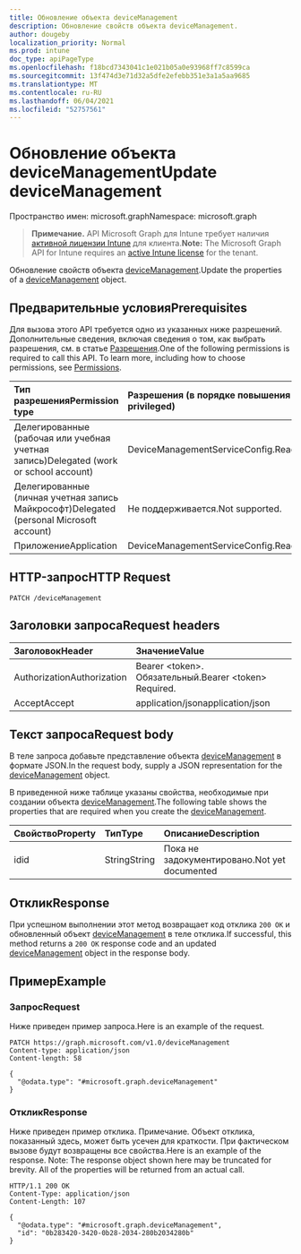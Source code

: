 ```yaml
---
title: Обновление объекта deviceManagement
description: Обновление свойств объекта deviceManagement.
author: dougeby
localization_priority: Normal
ms.prod: intune
doc_type: apiPageType
ms.openlocfilehash: f18bcd7343041c1e021b05a0e93968ff7c8599ca
ms.sourcegitcommit: 13f474d3e71d32a5dfe2efebb351e3a1a5aa9685
ms.translationtype: MT
ms.contentlocale: ru-RU
ms.lasthandoff: 06/04/2021
ms.locfileid: "52757561"
---
```

# <a name="update-devicemanagement"></a><span data-ttu-id="09bf2-103">Обновление объекта deviceManagement</span><span class="sxs-lookup"><span data-stu-id="09bf2-103">Update deviceManagement</span></span>

<span data-ttu-id="09bf2-104">Пространство имен: microsoft.graph</span><span class="sxs-lookup"><span data-stu-id="09bf2-104">Namespace: microsoft.graph</span></span>

> <span data-ttu-id="09bf2-105">**Примечание.** API Microsoft Graph для Intune требует наличия [активной лицензии Intune](https://go.microsoft.com/fwlink/?linkid=839381) для клиента.</span><span class="sxs-lookup"><span data-stu-id="09bf2-105">**Note:** The Microsoft Graph API for Intune requires an [active Intune license](https://go.microsoft.com/fwlink/?linkid=839381) for the tenant.</span></span>

<span data-ttu-id="09bf2-106">Обновление свойств объекта [deviceManagement](../resources/intune-companyterms-devicemanagement.md).</span><span class="sxs-lookup"><span data-stu-id="09bf2-106">Update the properties of a [deviceManagement](../resources/intune-companyterms-devicemanagement.md) object.</span></span>

## <a name="prerequisites"></a><span data-ttu-id="09bf2-107">Предварительные условия</span><span class="sxs-lookup"><span data-stu-id="09bf2-107">Prerequisites</span></span>
<span data-ttu-id="09bf2-p101">Для вызова этого API требуется одно из указанных ниже разрешений. Дополнительные сведения, включая сведения о том, как выбрать разрешения, см. в статье [Разрешения](/graph/permissions-reference).</span><span class="sxs-lookup"><span data-stu-id="09bf2-p101">One of the following permissions is required to call this API. To learn more, including how to choose permissions, see [Permissions](/graph/permissions-reference).</span></span>

|<span data-ttu-id="09bf2-110">Тип разрешения</span><span class="sxs-lookup"><span data-stu-id="09bf2-110">Permission type</span></span>|<span data-ttu-id="09bf2-111">Разрешения (в порядке повышения привилегий)</span><span class="sxs-lookup"><span data-stu-id="09bf2-111">Permissions (from least to most privileged)</span></span>|
|:---|:---|
|<span data-ttu-id="09bf2-112">Делегированные (рабочая или учебная учетная запись)</span><span class="sxs-lookup"><span data-stu-id="09bf2-112">Delegated (work or school account)</span></span>|<span data-ttu-id="09bf2-113">DeviceManagementServiceConfig.ReadWrite.All</span><span class="sxs-lookup"><span data-stu-id="09bf2-113">DeviceManagementServiceConfig.ReadWrite.All</span></span>|
|<span data-ttu-id="09bf2-114">Делегированные (личная учетная запись Майкрософт)</span><span class="sxs-lookup"><span data-stu-id="09bf2-114">Delegated (personal Microsoft account)</span></span>|<span data-ttu-id="09bf2-115">Не поддерживается.</span><span class="sxs-lookup"><span data-stu-id="09bf2-115">Not supported.</span></span>|
|<span data-ttu-id="09bf2-116">Приложение</span><span class="sxs-lookup"><span data-stu-id="09bf2-116">Application</span></span>|<span data-ttu-id="09bf2-117">DeviceManagementServiceConfig.ReadWrite.All</span><span class="sxs-lookup"><span data-stu-id="09bf2-117">DeviceManagementServiceConfig.ReadWrite.All</span></span>|

## <a name="http-request"></a><span data-ttu-id="09bf2-118">HTTP-запрос</span><span class="sxs-lookup"><span data-stu-id="09bf2-118">HTTP Request</span></span>
<!-- {
  "blockType": "ignored"
}
-->
``` http
PATCH /deviceManagement
```

## <a name="request-headers"></a><span data-ttu-id="09bf2-119">Заголовки запроса</span><span class="sxs-lookup"><span data-stu-id="09bf2-119">Request headers</span></span>
|<span data-ttu-id="09bf2-120">Заголовок</span><span class="sxs-lookup"><span data-stu-id="09bf2-120">Header</span></span>|<span data-ttu-id="09bf2-121">Значение</span><span class="sxs-lookup"><span data-stu-id="09bf2-121">Value</span></span>|
|:---|:---|
|<span data-ttu-id="09bf2-122">Authorization</span><span class="sxs-lookup"><span data-stu-id="09bf2-122">Authorization</span></span>|<span data-ttu-id="09bf2-123">Bearer &lt;token&gt;. Обязательный.</span><span class="sxs-lookup"><span data-stu-id="09bf2-123">Bearer &lt;token&gt; Required.</span></span>|
|<span data-ttu-id="09bf2-124">Accept</span><span class="sxs-lookup"><span data-stu-id="09bf2-124">Accept</span></span>|<span data-ttu-id="09bf2-125">application/json</span><span class="sxs-lookup"><span data-stu-id="09bf2-125">application/json</span></span>|

## <a name="request-body"></a><span data-ttu-id="09bf2-126">Текст запроса</span><span class="sxs-lookup"><span data-stu-id="09bf2-126">Request body</span></span>
<span data-ttu-id="09bf2-127">В теле запроса добавьте представление объекта [deviceManagement](../resources/intune-companyterms-devicemanagement.md) в формате JSON.</span><span class="sxs-lookup"><span data-stu-id="09bf2-127">In the request body, supply a JSON representation for the [deviceManagement](../resources/intune-companyterms-devicemanagement.md) object.</span></span>

<span data-ttu-id="09bf2-128">В приведенной ниже таблице указаны свойства, необходимые при создании объекта [deviceManagement](../resources/intune-companyterms-devicemanagement.md).</span><span class="sxs-lookup"><span data-stu-id="09bf2-128">The following table shows the properties that are required when you create the [deviceManagement](../resources/intune-companyterms-devicemanagement.md).</span></span>

|<span data-ttu-id="09bf2-129">Свойство</span><span class="sxs-lookup"><span data-stu-id="09bf2-129">Property</span></span>|<span data-ttu-id="09bf2-130">Тип</span><span class="sxs-lookup"><span data-stu-id="09bf2-130">Type</span></span>|<span data-ttu-id="09bf2-131">Описание</span><span class="sxs-lookup"><span data-stu-id="09bf2-131">Description</span></span>|
|:---|:---|:---|
|<span data-ttu-id="09bf2-132">id</span><span class="sxs-lookup"><span data-stu-id="09bf2-132">id</span></span>|<span data-ttu-id="09bf2-133">String</span><span class="sxs-lookup"><span data-stu-id="09bf2-133">String</span></span>|<span data-ttu-id="09bf2-134">Пока не задокументировано.</span><span class="sxs-lookup"><span data-stu-id="09bf2-134">Not yet documented</span></span>|



## <a name="response"></a><span data-ttu-id="09bf2-135">Отклик</span><span class="sxs-lookup"><span data-stu-id="09bf2-135">Response</span></span>
<span data-ttu-id="09bf2-136">При успешном выполнении этот метод возвращает код отклика `200 OK` и обновленный объект [deviceManagement](../resources/intune-companyterms-devicemanagement.md) в теле отклика.</span><span class="sxs-lookup"><span data-stu-id="09bf2-136">If successful, this method returns a `200 OK` response code and an updated [deviceManagement](../resources/intune-companyterms-devicemanagement.md) object in the response body.</span></span>

## <a name="example"></a><span data-ttu-id="09bf2-137">Пример</span><span class="sxs-lookup"><span data-stu-id="09bf2-137">Example</span></span>

### <a name="request"></a><span data-ttu-id="09bf2-138">Запрос</span><span class="sxs-lookup"><span data-stu-id="09bf2-138">Request</span></span>
<span data-ttu-id="09bf2-139">Ниже приведен пример запроса.</span><span class="sxs-lookup"><span data-stu-id="09bf2-139">Here is an example of the request.</span></span>
``` http
PATCH https://graph.microsoft.com/v1.0/deviceManagement
Content-type: application/json
Content-length: 58

{
  "@odata.type": "#microsoft.graph.deviceManagement"
}
```

### <a name="response"></a><span data-ttu-id="09bf2-140">Отклик</span><span class="sxs-lookup"><span data-stu-id="09bf2-140">Response</span></span>
<span data-ttu-id="09bf2-p102">Ниже приведен пример отклика. Примечание. Объект отклика, показанный здесь, может быть усечен для краткости. При фактическом вызове будут возвращены все свойства.</span><span class="sxs-lookup"><span data-stu-id="09bf2-p102">Here is an example of the response. Note: The response object shown here may be truncated for brevity. All of the properties will be returned from an actual call.</span></span>
``` http
HTTP/1.1 200 OK
Content-Type: application/json
Content-Length: 107

{
  "@odata.type": "#microsoft.graph.deviceManagement",
  "id": "0b283420-3420-0b28-2034-280b2034280b"
}
```




